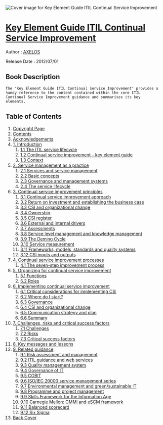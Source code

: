 ![Cover image for Key Element Guide ITIL Continual Service Improvement](https://imgdetail.ebookreading.net/cover/cover/20201212/EB9780113315192.jpg)

[Key Element Guide ITIL Continual Service Improvement](https://ebookreading.net/view/book/Key+Element+Guide+ITIL+Continual+Service+Improvement-EB9780113315192_1.html "Key Element Guide ITIL Continual Service Improvement")
====================================================================================================================

Author : [AXELOS](https://ebookreading.net/search/author/AXELOS)

Release Date : 2012/07/01

Book Description
-----------------


    
    The 'Key Element Guide ITIL Continual Service Improvement' provides a handy reference to the content contained within the core ITIL Continual Service Improvement guidance and summarises its key elements.

  

Table of Contents
-----------------

1. [Copyright Page](https://ebookreading.net/view/book/Key+Element+Guide+ITIL+Continual+Service+Improvement-EB9780113315192_3.html)
1. [Contents](https://ebookreading.net/view/book/Key+Element+Guide+ITIL+Continual+Service+Improvement-EB9780113315192_4.html)
1. [Acknowledgements](https://ebookreading.net/view/book/Key+Element+Guide+ITIL+Continual+Service+Improvement-EB9780113315192_5.html)
1. [1. Introduction](https://ebookreading.net/view/book/Key+Element+Guide+ITIL+Continual+Service+Improvement-EB9780113315192_6.html)
    1. [1.1 The ITIL service lifecycle](https://ebookreading.net/view/book/Key+Element+Guide+ITIL+Continual+Service+Improvement-EB9780113315192_6.html#s1)
    1. [1.2 Continual service improvement – key element guide](https://ebookreading.net/view/book/Key+Element+Guide+ITIL+Continual+Service+Improvement-EB9780113315192_6.html#s2)
    1. [1.3 Context](https://ebookreading.net/view/book/Key+Element+Guide+ITIL+Continual+Service+Improvement-EB9780113315192_6.html#s3)
1. [2. Service management as a practice](https://ebookreading.net/view/book/Key+Element+Guide+ITIL+Continual+Service+Improvement-EB9780113315192_7.html)
    1. [2.1 Services and service management](https://ebookreading.net/view/book/Key+Element+Guide+ITIL+Continual+Service+Improvement-EB9780113315192_7.html#s1)
    1. [2.2 Basic concepts](https://ebookreading.net/view/book/Key+Element+Guide+ITIL+Continual+Service+Improvement-EB9780113315192_7.html#s2)
    1. [2.3 Governance and management systems](https://ebookreading.net/view/book/Key+Element+Guide+ITIL+Continual+Service+Improvement-EB9780113315192_7.html#s3)
    1. [2.4 The service lifecycle](https://ebookreading.net/view/book/Key+Element+Guide+ITIL+Continual+Service+Improvement-EB9780113315192_7.html#s4)
1. [3. Continual service improvement principles](https://ebookreading.net/view/book/Key+Element+Guide+ITIL+Continual+Service+Improvement-EB9780113315192_8.html)
    1. [3.1 Continual service improvement approach](https://ebookreading.net/view/book/Key+Element+Guide+ITIL+Continual+Service+Improvement-EB9780113315192_8.html#s1)
    1. [3.2 Return on investment and establishing the business case](https://ebookreading.net/view/book/Key+Element+Guide+ITIL+Continual+Service+Improvement-EB9780113315192_8.html#s2)
    1. [3.3 CSI and organizational change](https://ebookreading.net/view/book/Key+Element+Guide+ITIL+Continual+Service+Improvement-EB9780113315192_8.html#s3)
    1. [3.4 Ownership](https://ebookreading.net/view/book/Key+Element+Guide+ITIL+Continual+Service+Improvement-EB9780113315192_8.html#s4)
    1. [3.5 CSI register](https://ebookreading.net/view/book/Key+Element+Guide+ITIL+Continual+Service+Improvement-EB9780113315192_8.html#s5)
    1. [3.6 External and internal drivers](https://ebookreading.net/view/book/Key+Element+Guide+ITIL+Continual+Service+Improvement-EB9780113315192_8.html#s6)
    1. [3.7 Assessments](https://ebookreading.net/view/book/Key+Element+Guide+ITIL+Continual+Service+Improvement-EB9780113315192_8.html#s7)
    1. [3.8 Service level management and knowledge management](https://ebookreading.net/view/book/Key+Element+Guide+ITIL+Continual+Service+Improvement-EB9780113315192_8.html#s8)
    1. [3.9 The Deming Cycle](https://ebookreading.net/view/book/Key+Element+Guide+ITIL+Continual+Service+Improvement-EB9780113315192_8.html#s9)
    1. [3.10 Service measurement](https://ebookreading.net/view/book/Key+Element+Guide+ITIL+Continual+Service+Improvement-EB9780113315192_8.html#s10)
    1. [3.11 Frameworks, models, standards and quality systems](https://ebookreading.net/view/book/Key+Element+Guide+ITIL+Continual+Service+Improvement-EB9780113315192_8.html#s11)
    1. [3.12 CSI inputs and outputs](https://ebookreading.net/view/book/Key+Element+Guide+ITIL+Continual+Service+Improvement-EB9780113315192_8.html#s12)
1. [4. Continual service improvement processes](https://ebookreading.net/view/book/Key+Element+Guide+ITIL+Continual+Service+Improvement-EB9780113315192_9.html)
    1. [4.1 The seven-step improvement process](https://ebookreading.net/view/book/Key+Element+Guide+ITIL+Continual+Service+Improvement-EB9780113315192_9.html#s1)
1. [5. Organizing for continual service improvement](https://ebookreading.net/view/book/Key+Element+Guide+ITIL+Continual+Service+Improvement-EB9780113315192_10.html)
    1. [5.1 Functions](https://ebookreading.net/view/book/Key+Element+Guide+ITIL+Continual+Service+Improvement-EB9780113315192_10.html#s1)
    1. [5.2 Roles](https://ebookreading.net/view/book/Key+Element+Guide+ITIL+Continual+Service+Improvement-EB9780113315192_10.html#s2)
1. [6. Implementing continual service improvement](https://ebookreading.net/view/book/Key+Element+Guide+ITIL+Continual+Service+Improvement-EB9780113315192_11.html)
    1. [6.1 Critical considerations for implementing CSI](https://ebookreading.net/view/book/Key+Element+Guide+ITIL+Continual+Service+Improvement-EB9780113315192_11.html#s1)
    1. [6.2 Where do I start?](https://ebookreading.net/view/book/Key+Element+Guide+ITIL+Continual+Service+Improvement-EB9780113315192_11.html#s2)
    1. [6.3 Governance](https://ebookreading.net/view/book/Key+Element+Guide+ITIL+Continual+Service+Improvement-EB9780113315192_11.html#s3)
    1. [6.4 CSI and organizational change](https://ebookreading.net/view/book/Key+Element+Guide+ITIL+Continual+Service+Improvement-EB9780113315192_11.html#s4)
    1. [6.5 Communication strategy and plan](https://ebookreading.net/view/book/Key+Element+Guide+ITIL+Continual+Service+Improvement-EB9780113315192_11.html#s5)
    1. [6.6 Summary](https://ebookreading.net/view/book/Key+Element+Guide+ITIL+Continual+Service+Improvement-EB9780113315192_11.html#s6)
1. [7. Challenges, risks and critical success factors](https://ebookreading.net/view/book/Key+Element+Guide+ITIL+Continual+Service+Improvement-EB9780113315192_12.html)
    1. [7.1 Challenges](https://ebookreading.net/view/book/Key+Element+Guide+ITIL+Continual+Service+Improvement-EB9780113315192_12.html#s1)
    1. [7.2 Risks](https://ebookreading.net/view/book/Key+Element+Guide+ITIL+Continual+Service+Improvement-EB9780113315192_12.html#s2)
    1. [7.3 Critical success factors](https://ebookreading.net/view/book/Key+Element+Guide+ITIL+Continual+Service+Improvement-EB9780113315192_12.html#s3)
1. [8. Key messages and lessons](https://ebookreading.net/view/book/Key+Element+Guide+ITIL+Continual+Service+Improvement-EB9780113315192_13.html)
1. [9. Related guidance](https://ebookreading.net/view/book/Key+Element+Guide+ITIL+Continual+Service+Improvement-EB9780113315192_14.html)
    1. [9.1 Risk assessment and management](https://ebookreading.net/view/book/Key+Element+Guide+ITIL+Continual+Service+Improvement-EB9780113315192_14.html#s1)
    1. [9.2 ITIL guidance and web services](https://ebookreading.net/view/book/Key+Element+Guide+ITIL+Continual+Service+Improvement-EB9780113315192_14.html#s2)
    1. [9.3 Quality management system](https://ebookreading.net/view/book/Key+Element+Guide+ITIL+Continual+Service+Improvement-EB9780113315192_14.html#s3)
    1. [9.4 Governance of IT](https://ebookreading.net/view/book/Key+Element+Guide+ITIL+Continual+Service+Improvement-EB9780113315192_14.html#s4)
    1. [9.5 COBIT](https://ebookreading.net/view/book/Key+Element+Guide+ITIL+Continual+Service+Improvement-EB9780113315192_14.html#s5)
    1. [9.6 ISO/IEC 20000 service management series](https://ebookreading.net/view/book/Key+Element+Guide+ITIL+Continual+Service+Improvement-EB9780113315192_14.html#s6)
    1. [9.7 Environmental management and green/sustainable IT](https://ebookreading.net/view/book/Key+Element+Guide+ITIL+Continual+Service+Improvement-EB9780113315192_14.html#s7)
    1. [9.8 Programme and project management](https://ebookreading.net/view/book/Key+Element+Guide+ITIL+Continual+Service+Improvement-EB9780113315192_14.html#s8)
    1. [9.9 Skills Framework for the Information Age](https://ebookreading.net/view/book/Key+Element+Guide+ITIL+Continual+Service+Improvement-EB9780113315192_14.html#s9)
    1. [9.10 Carnegie Mellon: CMMI and eSCM framework](https://ebookreading.net/view/book/Key+Element+Guide+ITIL+Continual+Service+Improvement-EB9780113315192_14.html#s10)
    1. [9.11 Balanced scorecard](https://ebookreading.net/view/book/Key+Element+Guide+ITIL+Continual+Service+Improvement-EB9780113315192_14.html#s11)
    1. [9.12 Six Sigma](https://ebookreading.net/view/book/Key+Element+Guide+ITIL+Continual+Service+Improvement-EB9780113315192_14.html#s12)
1. [Back Cover](https://ebookreading.net/view/book/Key+Element+Guide+ITIL+Continual+Service+Improvement-EB9780113315192_16.html)
